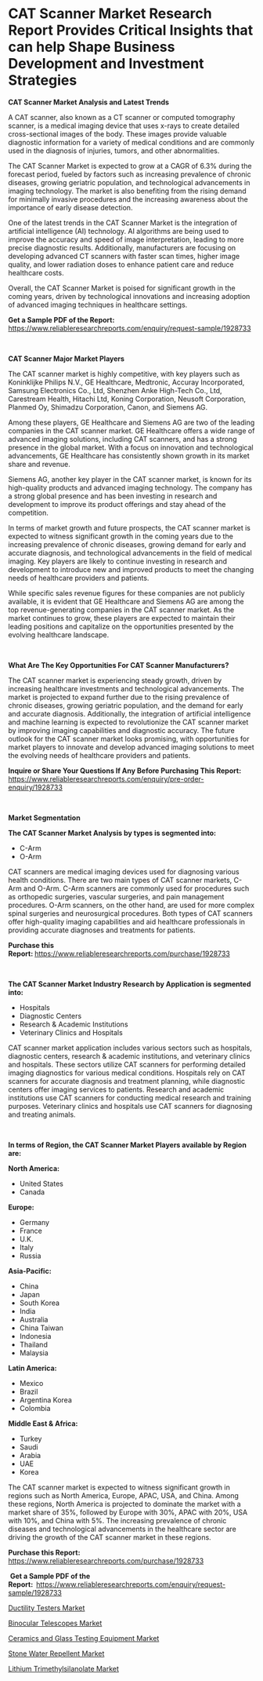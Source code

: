 <p><h1>CAT Scanner Market Research Report Provides Critical Insights that can help Shape Business Development and Investment Strategies</h1></p><p><strong>CAT Scanner Market Analysis and Latest Trends</strong></p>
<p><p>A CAT scanner, also known as a CT scanner or computed tomography scanner, is a medical imaging device that uses x-rays to create detailed cross-sectional images of the body. These images provide valuable diagnostic information for a variety of medical conditions and are commonly used in the diagnosis of injuries, tumors, and other abnormalities.</p><p>The CAT Scanner Market is expected to grow at a CAGR of 6.3% during the forecast period, fueled by factors such as increasing prevalence of chronic diseases, growing geriatric population, and technological advancements in imaging technology. The market is also benefiting from the rising demand for minimally invasive procedures and the increasing awareness about the importance of early disease detection.</p><p>One of the latest trends in the CAT Scanner Market is the integration of artificial intelligence (AI) technology. AI algorithms are being used to improve the accuracy and speed of image interpretation, leading to more precise diagnostic results. Additionally, manufacturers are focusing on developing advanced CT scanners with faster scan times, higher image quality, and lower radiation doses to enhance patient care and reduce healthcare costs.</p><p>Overall, the CAT Scanner Market is poised for significant growth in the coming years, driven by technological innovations and increasing adoption of advanced imaging techniques in healthcare settings.</p></p>
<p><strong>Get a Sample PDF of the Report:&nbsp;</strong> <a href="https://www.reliableresearchreports.com/enquiry/request-sample/1928733">https://www.reliableresearchreports.com/enquiry/request-sample/1928733</a></p>
<p>&nbsp;</p>
<p><strong>CAT Scanner Major Market Players</strong></p>
<p><p>The CAT scanner market is highly competitive, with key players such as Koninklijke Philips N.V., GE Healthcare, Medtronic, Accuray Incorporated, Samsung Electronics Co., Ltd, Shenzhen Anke High-Tech Co., Ltd, Carestream Health, Hitachi Ltd, Koning Corporation, Neusoft Corporation, Planmed Oy, Shimadzu Corporation, Canon, and Siemens AG.</p><p>Among these players, GE Healthcare and Siemens AG are two of the leading companies in the CAT scanner market. GE Healthcare offers a wide range of advanced imaging solutions, including CAT scanners, and has a strong presence in the global market. With a focus on innovation and technological advancements, GE Healthcare has consistently shown growth in its market share and revenue.</p><p>Siemens AG, another key player in the CAT scanner market, is known for its high-quality products and advanced imaging technology. The company has a strong global presence and has been investing in research and development to improve its product offerings and stay ahead of the competition.</p><p>In terms of market growth and future prospects, the CAT scanner market is expected to witness significant growth in the coming years due to the increasing prevalence of chronic diseases, growing demand for early and accurate diagnosis, and technological advancements in the field of medical imaging. Key players are likely to continue investing in research and development to introduce new and improved products to meet the changing needs of healthcare providers and patients.</p><p>While specific sales revenue figures for these companies are not publicly available, it is evident that GE Healthcare and Siemens AG are among the top revenue-generating companies in the CAT scanner market. As the market continues to grow, these players are expected to maintain their leading positions and capitalize on the opportunities presented by the evolving healthcare landscape.</p></p>
<p>&nbsp;</p>
<p><strong>What Are The Key Opportunities For CAT Scanner Manufacturers?</strong></p>
<p><p>The CAT scanner market is experiencing steady growth, driven by increasing healthcare investments and technological advancements. The market is projected to expand further due to the rising prevalence of chronic diseases, growing geriatric population, and the demand for early and accurate diagnosis. Additionally, the integration of artificial intelligence and machine learning is expected to revolutionize the CAT scanner market by improving imaging capabilities and diagnostic accuracy. The future outlook for the CAT scanner market looks promising, with opportunities for market players to innovate and develop advanced imaging solutions to meet the evolving needs of healthcare providers and patients.</p></p>
<p><strong>Inquire or Share Your Questions If Any Before Purchasing This Report:</strong> <a href="https://www.reliableresearchreports.com/enquiry/pre-order-enquiry/1928733">https://www.reliableresearchreports.com/enquiry/pre-order-enquiry/1928733</a></p>
<p>&nbsp;</p>
<p><strong>Market Segmentation</strong></p>
<p><strong>The CAT Scanner Market Analysis by types is segmented into:</strong></p>
<p><ul><li>C-Arm</li><li>O-Arm</li></ul></p>
<p><p>CAT scanners are medical imaging devices used for diagnosing various health conditions. There are two main types of CAT scanner markets, C-Arm and O-Arm. C-Arm scanners are commonly used for procedures such as orthopedic surgeries, vascular surgeries, and pain management procedures. O-Arm scanners, on the other hand, are used for more complex spinal surgeries and neurosurgical procedures. Both types of CAT scanners offer high-quality imaging capabilities and aid healthcare professionals in providing accurate diagnoses and treatments for patients.</p></p>
<p><strong>Purchase this Report:&nbsp;</strong><a href="https://www.reliableresearchreports.com/purchase/1928733">https://www.reliableresearchreports.com/purchase/1928733</a></p>
<p>&nbsp;</p>
<p><strong>The CAT Scanner Market Industry Research by Application is segmented into:</strong></p>
<p><ul><li>Hospitals</li><li>Diagnostic Centers</li><li>Research & Academic Institutions</li><li>Veterinary Clinics and Hospitals</li></ul></p>
<p><p>CAT scanner market application includes various sectors such as hospitals, diagnostic centers, research & academic institutions, and veterinary clinics and hospitals. These sectors utilize CAT scanners for performing detailed imaging diagnostics for various medical conditions. Hospitals rely on CAT scanners for accurate diagnosis and treatment planning, while diagnostic centers offer imaging services to patients. Research and academic institutions use CAT scanners for conducting medical research and training purposes. Veterinary clinics and hospitals use CAT scanners for diagnosing and treating animals.</p></p>
<p>&nbsp;</p>
<p><strong>In terms of Region, the CAT Scanner Market Players available by Region are:</strong></p>
<p>
    <p> <strong> North America: </strong>
        <ul>
            <li>United States</li>
            <li>Canada</li>
        </ul>
        </p> 
    <p> <strong> Europe: </strong>
        <ul>
            <li>Germany</li>
            <li>France</li>
            <li>U.K.</li>
            <li>Italy</li>
            <li>Russia</li>
        </ul>
        </p> 
    <p> <strong> Asia-Pacific: </strong>
        <ul>
            <li>China</li>
            <li>Japan</li>
            <li>South Korea</li>
            <li>India</li>
            <li>Australia</li>
            <li>China Taiwan</li>
            <li>Indonesia</li>
            <li>Thailand</li>
            <li>Malaysia</li>
        </ul>
        </p> 
    <p> <strong> Latin America: </strong>
        <ul>
            <li>Mexico</li>
            <li>Brazil</li>
            <li>Argentina Korea</li>
            <li>Colombia</li>
        </ul>
        </p> 
    <p> <strong> Middle East & Africa: </strong>
        <ul>
            <li>Turkey</li>
            <li>Saudi</li>
            <li>Arabia</li>
            <li>UAE</li>
            <li>Korea</li>
        </ul>
    </p>
    </p>
<p><p>The CAT scanner market is expected to witness significant growth in regions such as North America, Europe, APAC, USA, and China. Among these regions, North America is projected to dominate the market with a market share of 35%, followed by Europe with 30%, APAC with 20%, USA with 10%, and China with 5%. The increasing prevalence of chronic diseases and technological advancements in the healthcare sector are driving the growth of the CAT scanner market in these regions.</p></p>
<p><strong>Purchase this Report: </strong><a href="https://www.reliableresearchreports.com/purchase/1928733">https://www.reliableresearchreports.com/purchase/1928733</a></p>
<p>&nbsp;<strong>Get a Sample PDF of the Report:&nbsp;&nbsp;</strong><a href="https://www.reliableresearchreports.com/enquiry/request-sample/1928733">https://www.reliableresearchreports.com/enquiry/request-sample/1928733</a></p>
<p><strong></strong></p>
<p><p><a href="https://changeable-paste-463.notion.site/Ductility-Testers-Market-Research-Report-The-Key-To-Successful-Business-Strategy-Forecasted-for-Per-50b323d6b0dd4a60a7cca60c36c2c5ff">Ductility Testers Market</a></p><p><a href="https://view.publitas.com/reportprime-1/binocular-telescopes-market-offers-provide-insightful-data-for-the-time-period-from-2024-to-2031-and-also-provide-analysis-based-on-application-type-and-region/">Binocular Telescopes Market</a></p><p><a href="https://fuschia-pecorino-a6d.notion.site/Ceramics-and-Glass-Testing-Equipment-Market-Offers-Provide-Insightful-Data-for-the-Time-Period-from--f5382340ad69447b8ba3c9d35c02f86c">Ceramics and Glass Testing Equipment Market</a></p><p><a href="https://issuu.com/reportprime-2/docs/stone-water-repellent-market-size-2030.pptx">Stone Water Repellent Market</a></p><p><a href="https://issuu.com/reportprime-2/docs/lithium-trimethylsilanolate-market-size-2030.pptx">Lithium Trimethylsilanolate Market</a></p></p>